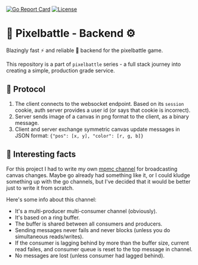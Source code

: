 [![Go Report Card](https://goreportcard.com/badge/mrsobakin/pixelbattle)](https://goreportcard.com/report/mrsobakin/pixelbattle) [![License](https://img.shields.io/badge/license-GPLv3-blue)](https://github.com/mrsobakin/pixelbattle/blob/master/LICENSE)

# 🎨 Pixelbattle - Backend ⚙️

Blazingly fast ⚡ and reliable 🦾 backend for the pixelbattle game.

This repository is a part of `pixelbattle` series - a full stack journey into creating a simple, production grade service.

## 📝 Protocol

1. The client connects to the websocket endpoint. Based on its `session` cookie, auth server provides a user id (or says that cookie is incorrect).
2. Server sends image of a canvas in png format to the client, as a binary message.
3. Client and server exchange symmetric canvas update messages in JSON format: `{"pos": [x, y], "color": [r, g, b]}`

## 🤔 Interesting facts

For this project I had to write my own [mpmc channel](internal/mpmc/mpmc.go) for broadcasting canvas changes. Maybe go already had something like it, or I could kludge something up with the go channels, but I've decided that it would be better just to write it from scratch.

Here's some info about this channel:

- It's a multi-producer multi-consumer channel (obviously).
- It's based on a ring buffer.
- The buffer is shared between all consumers and producers.
- Sending messages never fails and never blocks (unless you do simultaneous reads/writes).
- If the consumer is lagging behind by more than the buffer size, current read failes, and consumer queue is reset to the top message in channel.
- No messages are lost (unless consumer had lagged behind).
